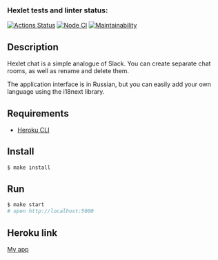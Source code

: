 ### Hexlet tests and linter status:
[![Actions Status](https://github.com/hellion86/frontend-project-lvl4/workflows/hexlet-check/badge.svg)](https://github.com/hellion86/frontend-project-lvl4/actions)
[![Node CI](https://github.com/hellion86/frontend-project-lvl4/workflows/Node%20CI/badge.svg)](https://github.com/hellion86/frontend-project-lvl4/actions)
[![Maintainability](https://api.codeclimate.com/v1/badges/defb55297904d43515de/maintainability)](https://codeclimate.com/github/hellion86/frontend-project-lvl4/maintainability)

## Description

Hexlet chat is a simple analogue of Slack. You can create separate chat rooms, as well as rename and delete them.

The application interface is in Russian, but you can easily add your own language using the i18next library.

## Requirements 

* [Heroku CLI](https://devcenter.heroku.com/articles/heroku-cli)

## Install

```sh
$ make install
```
## Run

```sh
$ make start
# open http://localhost:5000
```


## Heroku link

[My app](https://rocky-headland-56319.herokuapp.com/)